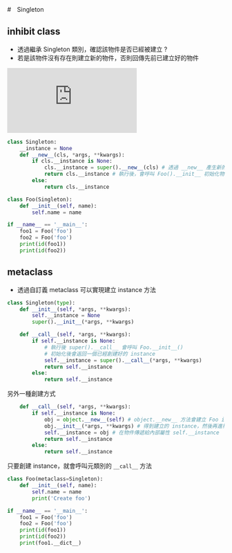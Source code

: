 #　Singleton



## inhibit class

* 透過繼承 Singleton 類別，確認該物件是否已經被建立 ? 
* 若是該物件沒有存在則建立新的物件，否則回傳先前已建立好的物件

![Example: class_singleton.py](https://github.com/miniedwins/learning/blob/main/coding/python/example/class_singleton.py)

~~~python
class Singleton:
    __instance = None
    def __new__(cls, *args, **kwargs):
        if cls.__instance is None:
            cls.__instance = super().__new__(cls) # 透過 __new__ 產生新的物件
            return cls.__instance # 執行後，會呼叫 Foo().__init__ 初始化物件內容
        else:
            return cls.__instance

class Foo(Singleton):
    def __init__(self, name): 
        self.name = name

if __name__ == '__main__':
    foo1 = Foo('foo')
    foo2 = Foo('foo')
    print(id(foo1))
    print(id(foo2))
~~~



## metaclass

* 透過自訂義 metaclass 可以實現建立 instance 方法

~~~python
class Singleton(type):
    def __init__(self, *args, **kwargs):
        self.__instance = None
        super().__init__(*args, **kwargs)

    def __call__(self, *args, **kwargs):
        if self.__instance is None:
            # 執行後 super().__call__ 會呼叫 Foo.__init__()
            # 初始化後會返回一個已經創建好的 instance
            self.__instance = super().__call__(*args, **kwargs)
            return self.__instance
        else:
            return self.__instance
~~~

另外一種創建方式

~~~python
    def __call__(self, *args, **kwargs):
        if self.__instance is None:
			obj = object.__new__(self) # object.__new__ 方法會建立 Foo instance
            obj.__init__(*args, **kwargs) # 得到建立的 instance，然後再進行物件初始化
            self.__instance = obj # 在物件傳遞給內部屬性 self.__instance
            return self.__instance
        else:
            return self.__instance
~~~

只要創建 instance，就會呼叫元類別的 `__call__` 方法

~~~python
class Foo(metaclass=Singleton):
    def __init__(self, name):
        self.name = name
        print('Create foo')

if __name__ == '__main__':
    foo1 = Foo('foo')
    foo2 = Foo('foo')
    print(id(foo1))
    print(id(foo2))
    print(foo1.__dict__)
~~~







